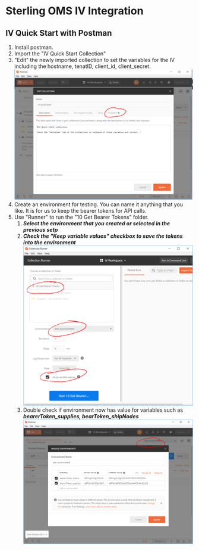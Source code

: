 # Sterling OMS IV Integration

## IV Quick Start with Postman

1. Install postman.
2. Import the "IV Quick Start Collection"
3. "Edit" the newly imported collection to set the variables for the IV including the hostname, tenatID, client_id, client_secret. 
![alt text](/README_images/collection_checkVariables.PNG "set variables for the IV")
4. Create an environment for testing. You can name it anything that you like. It is for us to keep the bearer tokens for API calls.
4. Use "Runner" to run the "10 Get Bearer Tokens" folder. 
   1. ***Select the environment that you created or selected in the previous setp*** 
   1. ***Check the "Keep variable values" checkbox to save the tokens into the environment***
   ![alt text](/README_images/runner_setVariables.PNG "Select the environment and save the variables")
   1. Double check if environment now has value for variables such as ___bearerToken_supplies, bearToken_shipNodes___
   ![alt text](/README_images/environment_checkVariables.PNG "check if tokens are set")
   
  
 
